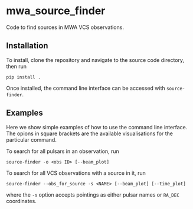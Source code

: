 # mwa_source_finder
Code to find sources in MWA VCS observations.

## Installation
To install, clone the repository and navigate to the source code directory, then run

    pip install .

Once installed, the command line interface can be accessed with `source-finder`.

## Examples
Here we show simple examples of how to use the command line interface. The opions
in square brackets are the available visualisations for the particular command.

To search for all pulsars in an observation, run

    source-finder -o <obs ID> [--beam_plot]

To search for all VCS observations with a source in it, run

    source-finder --obs_for_source -s <NAME> [--beam_plot] [--time_plot]

where the `-s` option accepts pointings as either pulsar names or `RA_DEC` coordinates.